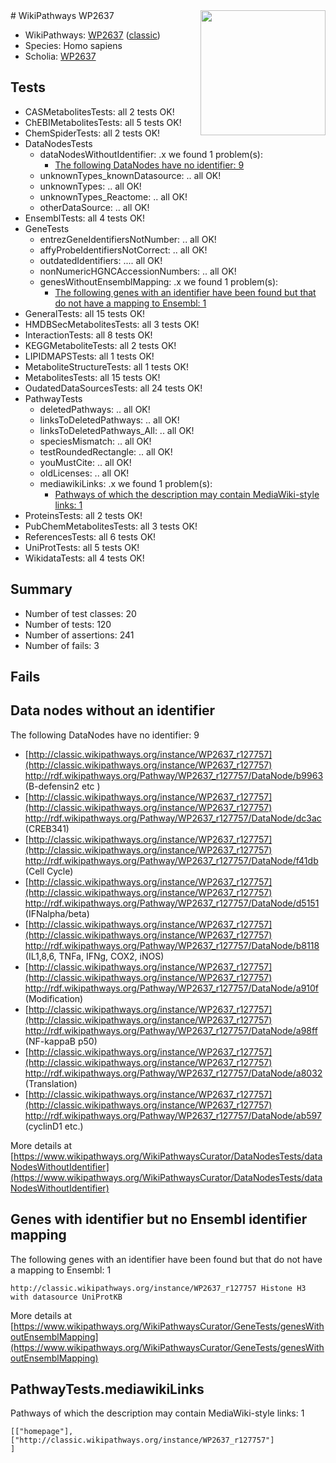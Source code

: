 <img style="float: right; width: 200px" src="https://upload.wikimedia.org/wikipedia/commons/thumb/8/83/Wplogo_with_text_500.png/640px-Wplogo_with_text_500.png" />
# WikiPathways WP2637

* WikiPathways: [WP2637](https://wikipathways.org/pathways/WP2637) ([classic](https://classic.wikipathways.org/instance/WP2637))
* Species: Homo sapiens
* Scholia: [WP2637](https://scholia.toolforge.org/wikipathways/WP2637)
## Tests
* CASMetabolitesTests: all 2 tests OK!
* ChEBIMetabolitesTests: all 5 tests OK!
* ChemSpiderTests: all 2 tests OK!
* DataNodesTests
    * dataNodesWithoutIdentifier: .x we found 1 problem(s):
        * [The following DataNodes have no identifier: 9](#d2d32fa8)
    * unknownTypes_knownDatasource: .. all OK!
    * unknownTypes: .. all OK!
    * unknownTypes_Reactome: .. all OK!
    * otherDataSource: .. all OK!
* EnsemblTests: all 4 tests OK!
* GeneTests
    * entrezGeneIdentifiersNotNumber: .. all OK!
    * affyProbeIdentifiersNotCorrect: .. all OK!
    * outdatedIdentifiers: .... all OK!
    * nonNumericHGNCAccessionNumbers: .. all OK!
    * genesWithoutEnsemblMapping: .x we found 1 problem(s):
        * [The following genes with an identifier have been found but that do not have a mapping to Ensembl: 1](#40286d83)
* GeneralTests: all 15 tests OK!
* HMDBSecMetabolitesTests: all 3 tests OK!
* InteractionTests: all 8 tests OK!
* KEGGMetaboliteTests: all 2 tests OK!
* LIPIDMAPSTests: all 1 tests OK!
* MetaboliteStructureTests: all 1 tests OK!
* MetabolitesTests: all 15 tests OK!
* OudatedDataSourcesTests: all 24 tests OK!
* PathwayTests
    * deletedPathways: .. all OK!
    * linksToDeletedPathways: .. all OK!
    * linksToDeletedPathways_All: .. all OK!
    * speciesMismatch: .. all OK!
    * testRoundedRectangle: .. all OK!
    * youMustCite: .. all OK!
    * oldLicenses: .. all OK!
    * mediawikiLinks: .x we found 1 problem(s):
        * [Pathways of which the description may contain MediaWiki-style links: 1](#da69cf45)
* ProteinsTests: all 2 tests OK!
* PubChemMetabolitesTests: all 3 tests OK!
* ReferencesTests: all 6 tests OK!
* UniProtTests: all 5 tests OK!
* WikidataTests: all 4 tests OK!


## Summary

* Number of test classes: 20
* Number of tests: 120
* Number of assertions: 241
* Number of fails: 3

## Fails

<a name="d2d32fa8" />

## Data nodes without an identifier

The following DataNodes have no identifier: 9

* [http://classic.wikipathways.org/instance/WP2637_r127757](http://classic.wikipathways.org/instance/WP2637_r127757) http://rdf.wikipathways.org/Pathway/WP2637_r127757/DataNode/b9963 (B-defensin2
 etc
)
* [http://classic.wikipathways.org/instance/WP2637_r127757](http://classic.wikipathways.org/instance/WP2637_r127757) http://rdf.wikipathways.org/Pathway/WP2637_r127757/DataNode/dc3ac (CREB341)
* [http://classic.wikipathways.org/instance/WP2637_r127757](http://classic.wikipathways.org/instance/WP2637_r127757) http://rdf.wikipathways.org/Pathway/WP2637_r127757/DataNode/f41db (Cell
Cycle)
* [http://classic.wikipathways.org/instance/WP2637_r127757](http://classic.wikipathways.org/instance/WP2637_r127757) http://rdf.wikipathways.org/Pathway/WP2637_r127757/DataNode/d5151 (IFNalpha/beta)
* [http://classic.wikipathways.org/instance/WP2637_r127757](http://classic.wikipathways.org/instance/WP2637_r127757) http://rdf.wikipathways.org/Pathway/WP2637_r127757/DataNode/b8118 (IL1,8,6, TNFa, 
IFNg, COX2, iNOS)
* [http://classic.wikipathways.org/instance/WP2637_r127757](http://classic.wikipathways.org/instance/WP2637_r127757) http://rdf.wikipathways.org/Pathway/WP2637_r127757/DataNode/a910f (Modification)
* [http://classic.wikipathways.org/instance/WP2637_r127757](http://classic.wikipathways.org/instance/WP2637_r127757) http://rdf.wikipathways.org/Pathway/WP2637_r127757/DataNode/a98ff (NF-kappaB p50)
* [http://classic.wikipathways.org/instance/WP2637_r127757](http://classic.wikipathways.org/instance/WP2637_r127757) http://rdf.wikipathways.org/Pathway/WP2637_r127757/DataNode/a8032 (Translation)
* [http://classic.wikipathways.org/instance/WP2637_r127757](http://classic.wikipathways.org/instance/WP2637_r127757) http://rdf.wikipathways.org/Pathway/WP2637_r127757/DataNode/ab597 (cyclinD1
etc.)


More details at [https://www.wikipathways.org/WikiPathwaysCurator/DataNodesTests/dataNodesWithoutIdentifier](https://www.wikipathways.org/WikiPathwaysCurator/DataNodesTests/dataNodesWithoutIdentifier)

<a name="40286d83" />

## Genes with identifier but no Ensembl identifier mapping

The following genes with an identifier have been found but that do not have a mapping to Ensembl: 1
```
http://classic.wikipathways.org/instance/WP2637_r127757 Histone H3 with datasource UniProtKB
```

More details at [https://www.wikipathways.org/WikiPathwaysCurator/GeneTests/genesWithoutEnsemblMapping](https://www.wikipathways.org/WikiPathwaysCurator/GeneTests/genesWithoutEnsemblMapping)

<a name="da69cf45" />

## PathwayTests.mediawikiLinks

Pathways of which the description may contain MediaWiki-style links: 1
```
[["homepage"],
["http://classic.wikipathways.org/instance/WP2637_r127757"]
]
```


